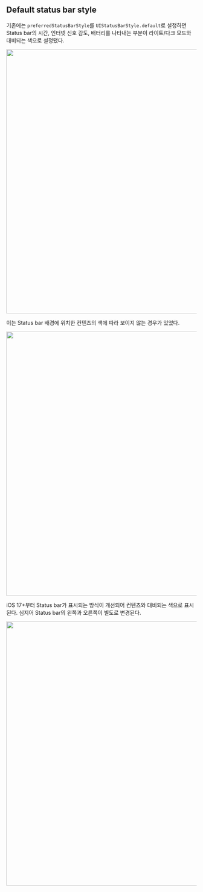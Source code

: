 ## Default status bar style

기존에는 `preferredStatusBarStyle`를 `UIStatusBarStyle.default`로 설정하면 Status bar의 시간, 인터넷 신호 감도, 배터리를 나타내는 부분이 라이트/다크 모드와 대비되는 색으로 설정됐다.

<p align="center">
<img src="https://github.com/anjaeyoung26/GithubActions/assets/61190690/afc53abc-7e92-486e-9d9a-091eb4c83892" width="700">
</p>

이는 Status bar 배경에 위치한 컨텐츠의 색에 따라 보이지 않는 경우가 있었다. 

<p align="center">
<img src="https://github.com/anjaeyoung26/GithubActions/assets/61190690/8e08b681-cfff-4d5c-98bc-9940e52aa5b4" width="700">
</p>

iOS 17+부터 Status bar가 표시되는 방식이 개선되어 컨텐츠와 대비되는 색으로 표시된다. 심지어 Status bar의 왼쪽과 오른쪽이 별도로 변경된다.

<p align="center">
<img src="https://github.com/anjaeyoung26/GithubActions/assets/61190690/57e4c0ab-e52e-4692-afe9-76b9eaf11368" width="700">
</p>

